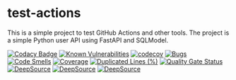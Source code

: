# test-actions

This is a simple project to test GitHub Actions and other tools. The project is a simple Python user API using FastAPI and SQLModel.

[![Codacy Badge](https://app.codacy.com/project/badge/Grade/cb72c8385d32435cbd4fa370d0811cb2)](https://app.codacy.com/gh/manoelhc/test-actions/dashboard?utm_source=gh&utm_medium=referral&utm_content=&utm_campaign=Badge_grade)
[![Known Vulnerabilities](https://snyk.io/test/github/manoelhc/test-actions/badge.svg)](https://snyk.io/test/github/manoelhc/test-actions)
[![codecov](https://codecov.io/gh/manoelhc/test-actions/graph/badge.svg?token=H888II8WEN)](https://codecov.io/gh/manoelhc/test-actions)
[![Bugs](https://sonarcloud.io/api/project_badges/measure?project=manoelhc_test-actions&metric=bugs)](https://sonarcloud.io/summary/new_code?id=manoelhc_test-actions)
[![Code Smells](https://sonarcloud.io/api/project_badges/measure?project=manoelhc_test-actions&metric=code_smells)](https://sonarcloud.io/summary/new_code?id=manoelhc_test-actions)
[![Coverage](https://sonarcloud.io/api/project_badges/measure?project=manoelhc_test-actions&metric=coverage)](https://sonarcloud.io/summary/new_code?id=manoelhc_test-actions)
[![Duplicated Lines (%)](https://sonarcloud.io/api/project_badges/measure?project=manoelhc_test-actions&metric=duplicated_lines_density)](https://sonarcloud.io/summary/new_code?id=manoelhc_test-actions)
[![Quality Gate Status](https://sonarcloud.io/api/project_badges/measure?project=manoelhc_test-actions&metric=alert_status)](https://sonarcloud.io/summary/new_code?id=manoelhc_test-actions)
[![DeepSource](https://app.deepsource.com/gh/manoelhc/test-actions.svg/?label=active+issues&show_trend=true&token=mIKCccso-KAHSUB9eOIoNuBl)](https://app.deepsource.com/gh/manoelhc/test-actions/)
[![DeepSource](https://app.deepsource.com/gh/manoelhc/test-actions.svg/?label=resolved+issues&show_trend=true&token=mIKCccso-KAHSUB9eOIoNuBl)](https://app.deepsource.com/gh/manoelhc/test-actions/)
[![DeepSource](https://app.deepsource.com/gh/manoelhc/test-actions.svg/?label=code+coverage&show_trend=true&token=mIKCccso-KAHSUB9eOIoNuBl)](https://app.deepsource.com/gh/manoelhc/test-actions/)
